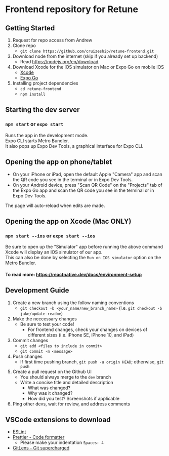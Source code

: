# Frontend repository for Retune

## Getting Started
1. Request for repo access from Andrew
2. Clone repo
   - `git clone https://github.com/cruizeship/retune-frontend.git`
3. Download node from the internet (skip if you already set up backend)
   - Read https://nodejs.org/en/download
4. Download Xcode for the iOS simulator on Mac or Expo Go on mobile iOS
   - [Xcode](https://apps.apple.com/us/app/xcode/id497799835?mt=12)
   - [Expo Go](https://apps.apple.com/us/app/expo-go/id982107779)
5. Installing project dependencies
   - `cd retune-frontend`
   - `npm install`

## Starting the dev server 
### `npm start` or `expo start`

Runs the app in the development mode.\
Expo CLI starts Metro Bundler.\
It also pops up Expo Dev Tools, a graphical interface for Expo CLI.

## Opening the app on phone/tablet
* On your iPhone or iPad, open the default Apple "Camera" app and scan the QR code you see in the terminal or in Expo Dev Tools.
* On your Android device, press "Scan QR Code" on the "Projects" tab of the Expo Go app and scan the QR code you see in the terminal or in Expo Dev Tools.

The page will auto-reload when edits are made.

## Opening the app on Xcode (Mac ONLY) 
### `npm start --ios` or `expo start --ios`

Be sure to open up the "Simulator" app before running the above command
Xcode will display an IOS simulator of our app.\
This can also be done by selecting the `Run on IOS simulator` option on the Metro Bundler.

#### To read more: https://reactnative.dev/docs/environment-setup

## Development Guide
1. Create a new branch using the follow naming conventions 
   - `git checkout -b <your_name/new_branch_name>` (i.e. `git checkout -b jake/update-readme`)
2. Make the neccessary changes
   - Be sure to test your code!
       - For frontend changes, check your changes on devices of different sizes (i.e. iPhone SE, iPhone 10, and iPad) 
4. Commit changes
   - `git add <files to include in commit>`
   - `git commit -m <message>`
5. Push changes
   - If first time pushing branch, `git push -u origin HEAD`; otherwise, `git push`
6. Create a pull request on the Github UI
   - You should always merge to the `dev` branch
   - Write a concise title and detailed description
       - What was changed?
       - Why was it changed?
       - How did you test? Screenshots if applicable
7. Ping other devs, wait for review, and address comments
  
## VSCode extensions to download
- [ESLint](https://marketplace.visualstudio.com/items?itemName=dbaeumer.vscode-eslint)
- [Prettier - Code formatter](https://marketplace.visualstudio.com/items?itemName=esbenp.prettier-vscode)
  - Please make your indentation `Spaces: 4`
- [GitLens - Git supercharged](https://marketplace.visualstudio.com/items?itemName=eamodio.gitlens)

